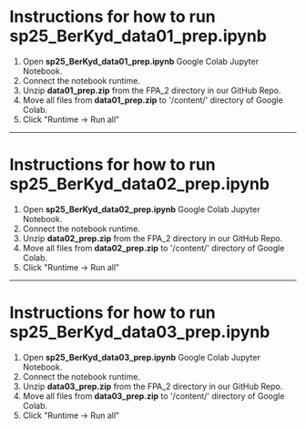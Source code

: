 # Instructions for how to run sp25_BerKyd_data01_prep.ipynb

1. Open **sp25_BerKyd_data01_prep.ipynb** Google Colab Jupyter Notebook.
2. Connect the notebook runtime.
3. Unzip **data01_prep.zip** from the FPA_2 directory in our GitHub Repo.
4. Move all files from **data01_prep.zip** to '/content/' directory of Google Colab.
5. Click "Runtime -> Run all"

--- 
# Instructions for how to run sp25_BerKyd_data02_prep.ipynb

1. Open **sp25_BerKyd_data02_prep.ipynb** Google Colab Jupyter Notebook.
2. Connect the notebook runtime.
3. Unzip **data02_prep.zip** from the FPA_2 directory in our GitHub Repo.
4. Move all files from **data02_prep.zip** to '/content/' directory of Google Colab.
5. Click "Runtime -> Run all"

---
# Instructions for how to run sp25_BerKyd_data03_prep.ipynb

1. Open **sp25_BerKyd_data03_prep.ipynb** Google Colab Jupyter Notebook.
2. Connect the notebook runtime.
3. Unzip **data03_prep.zip** from the FPA_2 directory in our GitHub Repo.
4. Move all files from **data03_prep.zip** to '/content/' directory of Google Colab.
5. Click "Runtime -> Run all"
